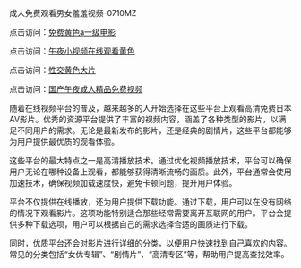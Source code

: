 成人免费观看男女羞羞视频-0710MZ

点击访问：<a href="https://heiliaozj3tjd.pages.dev">免费黄色a一级电影</a>

点击访问：<a href="https://heiliaowzu4ur.pages.dev">午夜小视频在线观看黄色</a>

点击访问：<a href="https://heiliaoxwd5i8.pages.dev">性交黄色大片</a>

点击访问：<a href="https://heiliaoxqkkct.pages.dev">国产午夜成人精品免费视频</a>

随着在线视频平台的普及，越来越多的人开始选择在这些平台上观看高清免费日本AV影片。优秀的资源平台提供了丰富的视频内容，涵盖了各种类型的影片，以满足不同用户的需求。无论是最新发布的影片，还是经典的剧情片，这些平台都能够为用户提供最优质的观看体验。

这些平台的最大特点之一是高清播放技术。通过优化视频播放技术，平台可以确保用户无论在哪种设备上观看，都能够获得清晰流畅的画质。此外，平台通常会使用加速技术，确保视频加载速度快，避免卡顿问题，提升用户体验。

平台不仅提供在线播放，还为用户提供下载功能。通过下载，用户可以在没有网络的情况下观看影片。这项功能特别适合那些经常需要离开互联网的用户。平台会提供多种下载选项，用户可以根据自己的需求选择合适的画质进行下载。

同时，优质平台还会对影片进行详细的分类，以便用户快速找到自己喜欢的内容。常见的分类包括“女优专辑”、“剧情片”、“高清专区”等，帮助用户提高查找效率。

<span style="display:none;">[Canonical link]( )</span>
